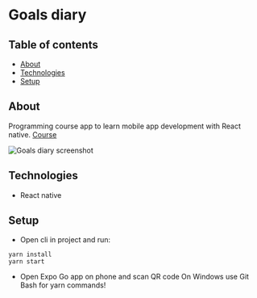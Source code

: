 # Goals diary

## Table of contents
* [About](#general-info)
* [Technologies](#technologies)
* [Setup](#setup)

## About
Programming course app to learn mobile app development with React native.
[Course](https://youtu.be/VozPNrt-LfE)

![Goals diary screenshot](/matouskovy_bramburky1.png)

## Technologies
- React native

## Setup
- Open cli in project and run:
```
yarn install
yarn start
```
- Open Expo Go app on phone and scan QR code
On Windows use Git Bash for yarn commands!
